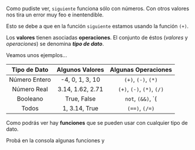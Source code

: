 Como pudiste ver, `siguiente` funciona sólo con números. Con otros valores nos tira un error muy feo e inentendible.

Esto se debe a que en la función `siguiente` estamos usando la función `(+)`.

Los **valores** tienen asociadas **operaciones**. El conjunto de éstos (_valores_ y _operaciones_) se denomina _**tipo de dato**_.

Veamos unos ejemplos...

| Tipo de Dato   | Algunos Valores  | Algunas Operaciones        |
|:--------------:|:----------------:|:--------------------------:|
| Número Entero  | -4, 0, 1, 3, 10  | `(+)`, `(-)`, `(*)`        |
| Número Real    | 3.14, 1.62, 2.71 | `(+)`, `(-)`, `(*)`, `(/)` |
| Booleano       | True, False      | `not`, `(&&)`, `(||)`      |
| Todos          | 1, 3.14, True    | `(==)`, `(/=)`             |

Como podrás ver hay **funciones** que se pueden usar con cualquier tipo de dato. 

Probá en la consola algunas funciones y 

